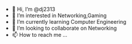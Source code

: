 - 👋 Hi, I’m @dj2313
- 👀 I’m interested in Networking,Gaming
- 🌱 I’m currently learning Computer Engineering
- 💞️ I’m looking to collaborate on Networking
- 📫 How to reach me ...

<!---
dj2313/dj2313 is a ✨ special ✨ repository because its `README.md` (this file) appears on your GitHub profile.
You can click the Preview link to take a look at your changes.
--->
